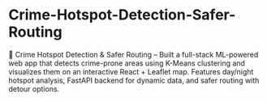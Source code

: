 # Crime-Hotspot-Detection-Safer-Routing
🚨 Crime Hotspot Detection &amp; Safer Routing – Built a full-stack ML-powered web app that detects crime-prone areas using K-Means clustering and visualizes them on an interactive React + Leaflet map. Features day/night hotspot analysis, FastAPI backend for dynamic data, and safer routing with detour options.
